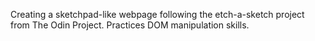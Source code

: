Creating a sketchpad-like webpage following the etch-a-sketch project from The Odin Project.
Practices DOM manipulation skills.